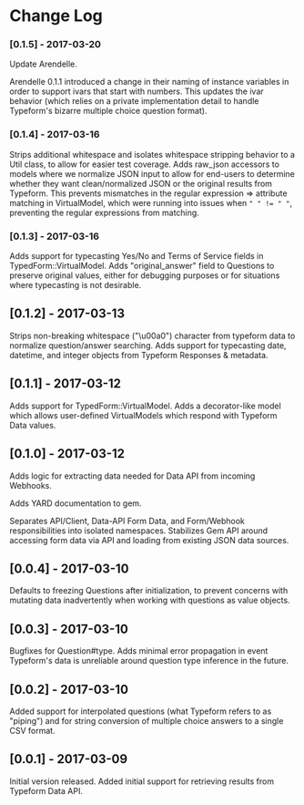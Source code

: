 # Change Log

### [0.1.5] - 2017-03-20

Update Arendelle.

Arendelle 0.1.1 introduced a change in their naming of instance
variables in order to support ivars that start with numbers. This
updates the ivar behavior (which relies on a private implementation
detail to handle Typeform's bizarre multiple choice question format).

### [0.1.4] - 2017-03-16

Strips additional whitespace and isolates whitespace stripping behavior to a Util class, to allow for easier test coverage. Adds raw_json accessors to models where we normalize JSON input to allow for end-users to determine whether they want clean/normalized JSON or the original results from Typeform. This prevents mismatches in the regular expression => attribute matching in VirtualModel, which were running into issues when `" " != " "`, preventing the regular expressions from matching.

### [0.1.3] - 2017-03-16

Adds support for typecasting Yes/No and Terms of Service fields in TypedForm::VirtualModel. Adds "original_answer" field to Questions to preserve original values, either for debugging purposes or for situations where typecasting is not desirable.  

## [0.1.2] - 2017-03-13

Strips non-breaking whitespace ("\\u00a0") character from typeform data to normalize question/answer searching. Adds support for typecasting date, datetime, and integer objects from Typeform Responses & metadata.

## [0.1.1] - 2017-03-12

Adds support for TypedForm::VirtualModel. Adds a decorator-like model which allows user-defined VirtualModels which respond with Typeform Data values.

## [0.1.0] - 2017-03-12

Adds logic for extracting data needed for Data API from incoming Webhooks. 

Adds YARD documentation to gem.

Separates API/Client, Data-API Form Data, and Form/Webhook responsibilities into isolated namespaces. Stabilizes Gem API around accessing form data via 
API and loading from existing JSON data sources.

## [0.0.4] - 2017-03-10

Defaults to freezing Questions after initialization, to prevent concerns with mutating data inadvertently when working with questions as value objects.

## [0.0.3] - 2017-03-10

Bugfixes for Question#type. Adds minimal error propagation in event Typeform's 
data is unreliable around question type inference in the future.

## [0.0.2] - 2017-03-10

Added support for interpolated questions (what Typeform refers to as "piping") and for string conversion of multiple choice answers to a single CSV format.

## [0.0.1] - 2017-03-09

Initial version released. Added initial support for retrieving results from Typeform Data API. 

